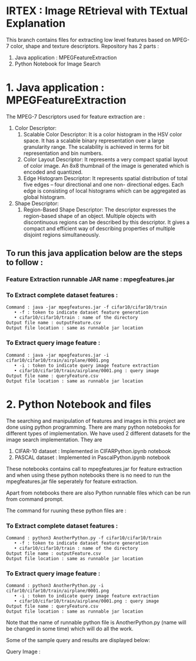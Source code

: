 # IRTEX : Image REtrieval with TExtual Explanation

This branch contains files for extracting low level features based on MPEG-7 color, shape and texture descriptors.
Repository has 2 parts :
  1. Java application : MPEGFeatureExtraction
  2. Python Notebook for Image Search


# 1. Java application : MPEGFeatureExtraction
The MPEG-7 Descriptors used for feature extraction are :
  1. Color Descriptor:
      1. Scalable Color Descriptor: It is a color histogram in the HSV color space. It has a scalable binary representation                                       over a large granularity range. The scalability is achieved in terms for bit                                                   representation and bin numbers.
      2. Color Layout Descriptor: It represents a very compact spatial layout of color image. An 8x8 thumbnail of the image is                                   generated which is encoded and quantized.
      3. Edge Histogram Descriptor: It represents spatial distribution of total five edges – four directional and one non-                                         directional edges. Each edge is consisting of local histograms which can be aggregated as                                     global histogram.
  2. Shape Descriptor:
      1. Region-Based Shape Descriptor: The descriptor expresses the region-based shape of an object. Multiple objects with                                           discontinuous regions can be described by this descriptor. It gives a compact and                                             efficient way of describing properties of multiple disjoint regions simultaneously.
      
 
## To run this java application below are the steps to follow :

  ### Feature Extraction runnable JAR name : mpegfeatures.jar
  ### To Extract complete dataset features :
    Command : java -jar mpegfeatures.jar -f cifar10/cifar10/train
       • -f : token to indicate dataset feature generation
       • cifar10/cifar10/train : name of the directory
    Output file name : outputFeature.csv
    Output file location : same as runnable jar location
    
    
  ### To Extract query image feature :
    Command : java -jar mpegfeatures.jar -i cifar10/cifar10/train/airplane/0001.png
       • -i : token to indicate query image feature extraction
       • cifar10/cifar10/train/airplane/0001.png : query image
    Output file name : queryFeature.csv
    Output file location : same as runnable jar location
    
# 2. Python Notebook and files
The searching and manipulation of features and images in this project are done using python programming.
There are many python notebooks for different types of implementation.
We have used 2 different datasets for the image search implementation. They are 
  1. CIFAR-10 dataset : Implemented in CIFARPython.ipynb notebook
  2. PASCAL dataset : Implemented in PascalPython.ipynb notebook
  
  
These notebooks contains call to mpegfeatures.jar for feature extraction and when using these python notebooks there is no need to run the mpegfeatures.jar file seperately for feature extraction.

Apart from notebooks there are also Python runnable files which can be run from command prompt.

The command for ruuning these python files are :
  ### To Extract complete dataset features :
    Command : python3 AnotherPython.py -f cifar10/cifar10/train
       • -f : token to indicate dataset feature generation
       • cifar10/cifar10/train : name of the directory
    Output file name : outputFeature.csv
    Output file location : same as runnable jar location
    
  ### To Extract query image feature :
    Command : python3 AnotherPython.py -i cifar10/cifar10/train/airplane/0001.png
       • -i : token to indicate query image feature extraction
       • cifar10/cifar10/train/airplane/0001.png : query image
    Output file name : queryFeature.csv
    Output file location : same as runnable jar location
  
  Note that the name of runnable python file is AnotherPython.py (name will be changed in some time) which will do all the       work.
  
  Some of the sample query and results are displayed below:
  
  Query Image :
  
  
  
  
  



